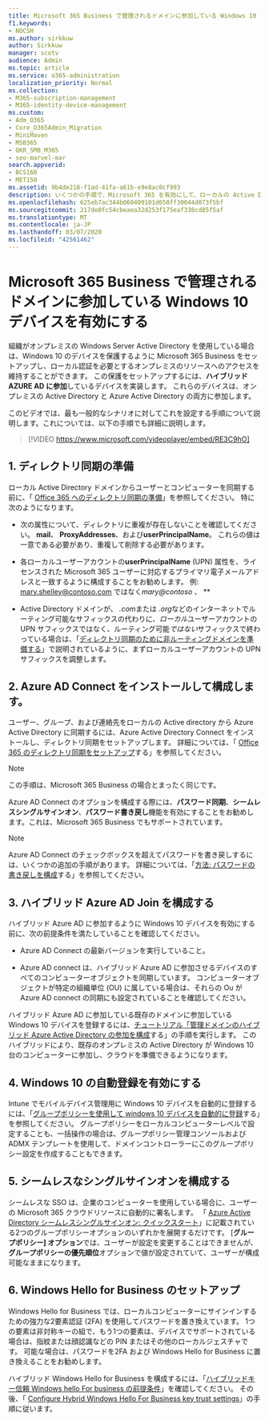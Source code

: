 ```yaml
---
title: Microsoft 365 Business で管理されるドメインに参加している Windows 10 デバイスを有効にする
f1.keywords:
- NOCSH
ms.author: sirkkuw
author: Sirkkuw
manager: scotv
audience: Admin
ms.topic: article
ms.service: o365-administration
localization_priority: Normal
ms.collection:
- M365-subscription-management
- M365-identity-device-management
ms.custom:
- Adm_O365
- Core_O365Admin_Migration
- MiniMaven
- MSB365
- OKR_SMB_M365
- seo-marvel-mar
search.appverid:
- BCS160
- MET150
ms.assetid: 9b4de218-f1ad-41fa-a61b-e9e8ac0cf993
description: いくつかの手順で、Microsoft 365 を有効にして、ローカルの Active Directory に参加している Windows 10 デバイスを保護する方法について説明します。
ms.openlocfilehash: 625eb7ac344b060409101d650ff30044d073f5bf
ms.sourcegitcommit: 217de0fc54cbeaea32d253f175eaf338cd85f5af
ms.translationtype: MT
ms.contentlocale: ja-JP
ms.lasthandoff: 03/07/2020
ms.locfileid: "42561462"
---
```

# <a name="enable-domain-joined-windows-10-devices-to-be-managed-by-microsoft-365-business"></a>Microsoft 365 Business で管理されるドメインに参加している Windows 10 デバイスを有効にする

組織がオンプレミスの Windows Server Active Directory を使用している場合は、Windows 10 のデバイスを保護するように Microsoft 365 Business をセットアップし、ローカル認証を必要とするオンプレミスのリソースへのアクセスを維持することができます。
この保護をセットアップするには、**ハイブリッド AZURE AD に参加**しているデバイスを実装します。 これらのデバイスは、オンプレミスの Active Directory と Azure Active Directory の両方に参加します。

このビデオでは、最も一般的なシナリオに対してこれを設定する手順について説明します。これについては、以下の手順でも詳細に説明します。

> [!VIDEO https://www.microsoft.com/videoplayer/embed/RE3C9hO]
  

## <a name="1-prepare-for-directory-synchronization"></a>1. ディレクトリ同期の準備 

ローカル Active Directory ドメインからユーザーとコンピューターを同期する前に、「 [Office 365 へのディレクトリ同期の準備](https://docs.microsoft.com/office365/enterprise/prepare-for-directory-synchronization)」を参照してください。 特に次のようになります。

   - 次の属性について、ディレクトリに重複が存在しないことを確認してください。 **mail**、 **ProxyAddresses**、および**userPrincipalName**。 これらの値は一意である必要があり、重複して削除する必要があります。
   
   - 各ローカルユーザーアカウントの**userPrincipalName** (UPN) 属性を、ライセンスされた Microsoft 365 ユーザーに対応するプライマリ電子メールアドレスと一致するように構成することをお勧めします。 例: mary.shelley@contoso.com ではなく*mary@contoso* 、 **
   
   - Active Directory ドメインが、 *.com*または *.org*などのインターネットでルーティング可能なサフィックスの代わりに、*ローカル*ユーザーアカウントの UPN サフィックスではなく、ルーティング可能*ではない*サフィックスで終わっている場合は、「[ディレクトリ同期のために非ルーティングドメインを準備する](https://docs.microsoft.com/office365/enterprise/prepare-a-non-routable-domain-for-directory-synchronization)」で説明されているように、まずローカルユーザーアカウントの UPN サフィックスを調整します。 

## <a name="2-install-and-configure-azure-ad-connect"></a>2. Azure AD Connect をインストールして構成します。

ユーザー、グループ、および連絡先をローカルの Active directory から Azure Active Directory に同期するには、Azure Active Directory Connect をインストールし、ディレクトリ同期をセットアップします。 詳細については、「 [Office 365 のディレクトリ同期をセットアップ](https://support.office.com/article/1b3b5318-6977-42ed-b5c7-96fa74b08846)する」を参照してください。

> [!NOTE]
> この手順は、Microsoft 365 Business の場合とまったく同じです。 

Azure AD Connect のオプションを構成する際には、**パスワード同期**、**シームレスシングルサインオン**、**パスワード書き戻し**機能を有効にすることをお勧めします。これは、Microsoft 365 Business でもサポートされています。

> [!NOTE]
> Azure AD Connect のチェックボックスを超えてパスワードを書き戻しするには、いくつかの追加の手順があります。 詳細については、「[方法: パスワードの書き戻しを構成](https://docs.microsoft.com/azure/active-directory/authentication/howto-sspr-writeback)する」を参照してください。 

## <a name="3-configure-hybrid-azure-ad-join"></a>3. ハイブリッド Azure AD Join を構成する

ハイブリッド Azure AD に参加するように Windows 10 デバイスを有効にする前に、次の前提条件を満たしていることを確認してください。

   - Azure AD Connect の最新バージョンを実行していること。

   - Azure AD connect は、ハイブリッド Azure AD に参加させるデバイスのすべてのコンピューターオブジェクトを同期しています。 コンピューターオブジェクトが特定の組織単位 (OU) に属している場合は、それらの Ou が Azure AD connect の同期にも設定されていることを確認してください。

ハイブリッド Azure AD に参加している既存のドメインに参加している Windows 10 デバイスを登録するには、[チュートリアル「管理ドメインのハイブリッド Azure Active Directory の参加を構成](https://docs.microsoft.com/azure/active-directory/devices/hybrid-azuread-join-managed-domains#configure-hybrid-azure-ad-join)する」の手順を実行します。 このハイブリッドにより、既存のオンプレミスの Active Directory が Windows 10 台のコンピューターに参加し、クラウドを準備できるようになります。
    
## <a name="4-enable-automatic-enrollment-for-windows-10"></a>4. Windows 10 の自動登録を有効にする

 Intune でモバイルデバイス管理用に Windows 10 デバイスを自動的に登録するには、「[グループポリシーを使用して windows 10 デバイスを自動的に登録](https://docs.microsoft.com/windows/client-management/mdm/enroll-a-windows-10-device-automatically-using-group-policy)する」を参照してください。 グループポリシーをローカルコンピューターレベルで設定することも、一括操作の場合は、グループポリシー管理コンソールおよび ADMX テンプレートを使用して、ドメインコントローラーにこのグループポリシー設定を作成することもできます。

## <a name="5-configure-seamless-single-sign-on"></a>5. シームレスなシングルサインオンを構成する

  シームレスな SSO は、企業のコンピューターを使用している場合に、ユーザーの Microsoft 365 クラウドリソースに自動的に署名します。 「 [Azure Active Directory シームレスシングルサインオン: クイックスタート](https://docs.microsoft.com/azure/active-directory/hybrid/how-to-connect-sso-quick-start#step-2-enable-the-feature)」に記載されている2つのグループポリシーオプションのいずれかを展開するだけです。 [**グループポリシー] オプション**では、ユーザーが設定を変更することはできませんが、**グループポリシーの優先順位**オプションで値が設定されていて、ユーザーが構成可能なままになります。

## <a name="6-set-up-windows-hello-for-business"></a>6. Windows Hello for Business のセットアップ

 Windows Hello for Business では、ローカルコンピューターにサインインするための強力な2要素認証 (2FA) を使用してパスワードを置き換えています。 1つの要素は非対称キーの組で、もう1つの要素は、デバイスでサポートされている場合は、指紋または顔認識などの PIN またはその他のローカルジェスチャです。 可能な場合は、パスワードを2FA および Windows Hello for Business に置き換えることをお勧めします。

ハイブリッド Windows Hello for Business を構成するには、「[ハイブリッドキー信頼 Windows hello For business の前提条件](https://docs.microsoft.com/windows/security/identity-protection/hello-for-business/hello-hybrid-key-trust-prereqs)」を確認してください。 その後、「 [Configure Hybrid Windows Hello For Business key trust settings](https://docs.microsoft.com/windows/security/identity-protection/hello-for-business/hello-hybrid-key-whfb-settings)」の手順に従います。 
